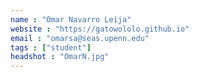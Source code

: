 ```yaml
---
name : "Omar Navarro Leija"
website : "https://gatowololo.github.io"
email : "omarsa@seas.upenn.edu"
tags : ["student"]
headshot : "OmarN.jpg"
---
```

